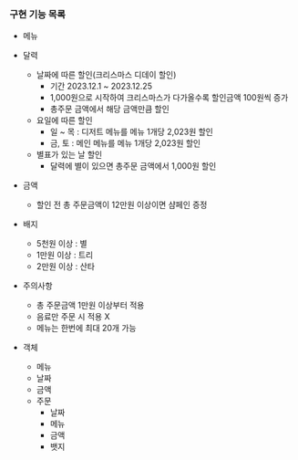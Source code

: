 ### 구현 기능 목록

- 메뉴
- 달력
    - 날짜에 따른 할인(크리스마스 디데이 할인)
        - 기간 2023.12.1 ~ 2023.12.25
        - 1,000원으로 시작하여 크리스마스가 다가올수록 할인금액 100원씩 증가
        - 총주문 금액에서 해당 금액만큼 할인
    - 요일에 따른 할인
        - 일 ~ 목 : 디저트 메뉴를 메뉴 1개당 2,023원 할인
        - 금, 토 : 메인 메뉴를 메뉴 1개당 2,023원 할인
    - 별표가 있는 날 할인
        - 달력에 별이 있으면 총주문 금액에서 1,000원 할인
- 금액
    - 할인 전 총 주문금액이 12만원 이상이면 샴페인 증정
- 배지
    - 5천원 이상 : 별
    - 1만원 이상 : 트리
    - 2만원 이상 : 산타

- 주의사항
    - 총 주문금액 1만원 이상부터 적용
    - 음료만 주문 시 적용 X
    - 메뉴는 한번에 최대 20개 가능

- 객체
    - 메뉴
    - 날짜
    - 금액
    - 주문
        - 날짜
        - 메뉴
        - 금액
        - 뱃지